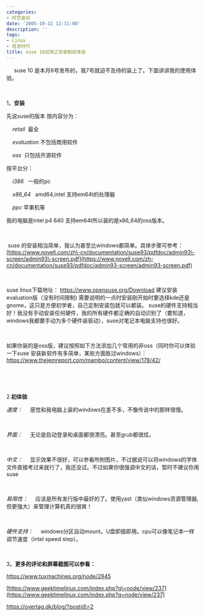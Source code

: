 ```yaml
---
categories:
- 时空波动
date: '2005-10-12 12:31:00'
description: ''
tags:
- Linux
- 信息时代
title: suse 10试用之安装和初体验
---
```

     suse 10 是本月6号发布的，我7号就迫不及待的装上了。下面讲讲我的使用体验。 


 


1。**安装** 


先说suse的版本 按内容分为：


    *retail*  最全 


    *evaluation* 不包括商用软件 


    *oss*  只包括开源软件 


按平台分：


    *i386*   一般的pc 


    *x86\_64*   amd64,intel 支持em64t的处理器 


    *ppc* 苹果机等 


我的电脑是intel p4 640 支持em64t所以装的是x86\_64的oss版本。


 


 suse 的安装相当简单，我认为甚至比windows都简单。具体步骤可参考： [https://www.novell.com/zh\-cn/documentation/suse93/pdfdoc/admin93\-screen/admin93\-screen.pdf](https://www.novell.com/zh-cn/documentation/suse93/pdfdoc/admin93-screen/admin93-screen.pdf) 


 


suse linux下载地址： https://www.opensuse.org/Download 建议安装evaluation版（没有时间限制) 需要说明的一点时安装刚开始时要选择kde还是gnome，这只是方便初学者，自己定制安装包就可以都装。 suse的硬件支持相当好！我没有手动安装任何硬件，我的所有硬件都正确的自动识别了（要知道，windows我都要手动为多个硬件装驱动），suse对笔记本电脑支持也很好。 


 


如果你装的是oss版，建议按照如下方法添加几个常用的非oss（同时你可以体验一下suse 安装新软件有多简单，某些方面胜过windows）： <https://www.thejemreport.com/mambo/content/view/178/42/> 


 


 


2\.**初体验** 


*速度：*     感觉和我电脑上装的windows在差不多，不像传说中的那样很慢。 


 


*界面：*     无论是启动登录和桌面都很漂亮。甚至grub都很炫。 


 


*中文：*     显示效果不很好，可以参看所附图片，不过据说可以将windows的字体文件直接考过来就行了，我还没试。不过如果你很强调中文的话，暂时不建议你用suse 


 


*易用性：*     应该是所有发行版中最好的了。使用yast（类似windows资源管理器,但更强大）来管理计算机真的很爽！ 


 


*硬件支持：*     windows分区自动mount。U盘即插即用。cpu可以像笔记本一样调节速度（intel speed step）。 


 


3。**更多的评论和屏幕截图可以参看：**


<https://www.tuxmachines.org/node/2945>


[https://www.geektimelinux.com/index.php?q\=node/view/237](https://www.geektimelinux.com/index.php?q=node/view/237) 


https://overtag.dk/blog/?postid\=2 


